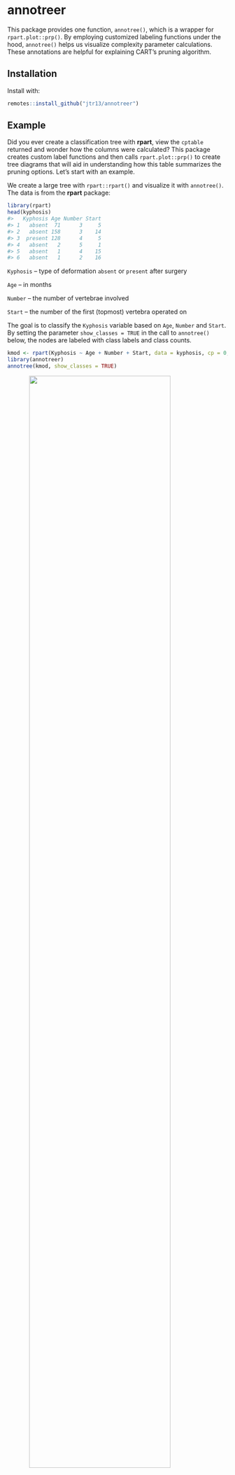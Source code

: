 
<!-- README.md is generated from README.Rmd. Please edit that file -->

# annotreer

<!-- badges: start -->

<!-- badges: end -->

This package provides one function, `annotree()`, which is a wrapper for
`rpart.plot::prp()`. By employing customized labeling functions under
the hood, `annotree()` helps us visualize complexity parameter
calculations. These annotations are helpful for explaining CART’s
pruning algorithm.

## Installation

Install with:

``` r
remotes::install_github("jtr13/annotreer")
```

## Example

Did you ever create a classification tree with **rpart**, view the
`cptable` returned and wonder how the columns were calculated? This
package creates custom label functions and then calls
`rpart.plot::prp()` to create tree diagrams that will aid in
understanding how this table summarizes the pruning options. Let’s start
with an example.

We create a large tree with `rpart::rpart()` and visualize it with
`annotree()`. The data is from the **rpart** package:

``` r
library(rpart)
head(kyphosis)
#>   Kyphosis Age Number Start
#> 1   absent  71      3     5
#> 2   absent 158      3    14
#> 3  present 128      4     5
#> 4   absent   2      5     1
#> 5   absent   1      4    15
#> 6   absent   1      2    16
```

`Kyphosis` – type of deformation `absent` or `present` after surgery

`Age` – in months

`Number` – the number of vertebrae involved

`Start` – the number of the first (topmost) vertebra operated on

The goal is to classify the `Kyphosis` variable based on `Age`, `Number`
and `Start`. By setting the parameter `show_classes = TRUE` in the call
to `annotree()` below, the nodes are labeled with class labels and class
counts.

``` r
kmod <- rpart(Kyphosis ~ Age + Number + Start, data = kyphosis, cp = 0, minsplit = 2)
library(annotreer)
annotree(kmod, show_classes = TRUE)
```

<img src="man/figures/README-example-1.svg" width="80%" style="display: block; margin: auto;" />

Since we set the parameters of `rpart()` to grow as large a tree as
possible, the deviance for all of the leaf nodes is zero: every leaf
node has a zero for one of the classes. We can make the deviance of the
leaves more explict by setting `show_leaf_dev` to `TRUE`:

``` r
annotree(kmod, show_classes = TRUE, show_leaf_dev = TRUE)
```

<img src="man/figures/README-unnamed-chunk-3-1.svg" width="80%" style="display: block; margin: auto;" />

Now we turn to the pruning process. `rpart()` returns a `cptable` which
provides pruning options. Following the cost complexity pruning
algorithm of CART (see Breiman, et al. 1984) the table does not show
every possible subtree, only the ones produced by sequentially pruning
the next weakest link until the tree is reduced to a single node.

In this particular case, we are given 6 options shown in the `nsplit`
column: 0, 1, 2, 5, 10, and 16 splits. Each of the larger subtrees
contains the smaller ones, as we’ll see when we get into the details of
the pruning process.

``` r
kmod$cptable
#>        CP nsplit rel error xerror   xstd
#> 1 0.17647      0    1.0000  1.000 0.2156
#> 2 0.11765      1    0.8235  1.412 0.2417
#> 3 0.07843      2    0.7059  1.353 0.2387
#> 4 0.05882      5    0.4706  1.471 0.2446
#> 5 0.02941     10    0.1765  1.294 0.2355
#> 6 0.00000     16    0.0000  1.412 0.2417
```

The `CP` column shows the minimum complexity parameter for a tree of the
corresponding number of splits. For example if we set the `cp` value to
a number below `0.07843` and above `0.05882`, when pruning, the subtree
will have 5 splits:

``` r
annotree(prune(kmod, .06), main = "Pruned with cp = .06")
```

<img src="man/figures/README-unnamed-chunk-5-1.svg" width="80%" style="display: block; margin: auto;" />

## How the cptable is created

To understand how `rpart()` is created we’ll start with some
definitions:

- A *branch* includes an internal node and all of its descendants.

- *Pruning* a branch refers to removing all of the descendants of a
  node, i.e. collapsing them into the root node of the branch.

- A *subtree* refers to the original tree after pruning.

The algorithm for pruning a classification tree begins with calculating
the deviance reduction *per split* for all internal nodes on the large
tree. In this context, deviance means misclassified cases, which differs
from the tree growing process in which the Gini index, not the number
misclassified, is used to determine the next optimal split.

The `CP` values in the table are a scaled version of $g(t)$, a direct
measure of the misclassification reduction *per split*. For example, if
it takes two splits to reduce the number of misclassified by one, then
$g(t)$ would equal `0.5`. We’ll work in terms of $g(t)$ since it’s more
intuitive, and return to `CP` later on.

More formally, for all internal nodes of the tree,

$g(t) = \frac{R(t) - R(T_t)}{|\tilde{T}_t| - 1},$ where

$t$ is a node in the decision tree,

$T_t$ is the subtree rooted at node $t$, including $t$ and all of its
descendants,

$\tilde{T}_t$ is the set of terminal (leaf) nodes in the subtree $T_t$,

$R(t)$ is the risk at node $t$, in this case, the deviance or
misclassified cases,

$R(T_t)$ is the total risk of the subtree $T_t$, meaning the sum of
risks at all terminal nodes in $T_t$,

$|\tilde{T}_t|$ is the number of terminal nodes (leaves) in the subtree
$T_t$,

and

$g(t)$ is the cost-complexity value associated with pruning the subtree
rooted at node $t$ during the current pruning step.

Less formally we have

$g(t)$ = ((deviance of branch $t$) - (deviance of node $t$)) / (number
of splits in branch $t$)

For example, let’s consider the branch with root node 22 in the original
large tree. We have:

deviance of branch: 0 (sum of misclassified in leaf nodes)

deviance of node: 2 (misclassified in node)

number of splits in branch: 4 (nodes 22, 44, 89, 45)

Thus $g(t) = \frac{2 - 0}{4} = 0.5$

Or, it takes 4 splits to reduce the deviance from 2 to 0, which averages
to a 0.5 reduction per split.

The tree below displays $g(t)$ for all branches:

``` r
annotree(kmod, show_classes = FALSE, show_gt = TRUE,
         show_leaf_dev = TRUE, show_internal_dev = TRUE)
```

<img src="man/figures/README-unnamed-chunk-6-1.svg" width="80%" style="display: block; margin: auto;" />

By setting `show_min` to `TRUE` we can add “\*minimum” to the labels for
node(s) with the minimum value for $g(t)$. Adding `show_pruned` changes
the color of these nodes and their descendents:

``` r
annotree(kmod, show_classes = FALSE, show_gt = TRUE,
         show_leaf_dev = TRUE, show_internal_dev = TRUE, 
         show_min = TRUE, show_pruned = TRUE)
```

<img src="man/figures/README-unnamed-chunk-7-1.svg" width="80%" style="display: block; margin: auto;" />

The weakest links have $g(t) = 0.5$.

In **rpart** these are scaled so that the root node has an error of 1,
accomplished by dividing all values of `g(t)` by the deviance of the
root node. In this case it is `17`, so the scaled complexity parameter
(henceforth, cp) is `0.5/17 = 0.0294`. We will redraw the tree with the
scaled values by changing `show_gt = TRUE` to `show_cp = TRUE`:

``` r
annotree(kmod, show_classes = FALSE, show_cp = TRUE,
         show_leaf_dev = TRUE, show_internal_dev = TRUE, 
         show_min = TRUE, show_pruned = TRUE)
```

<img src="man/figures/README-unnamed-chunk-8-1.svg" width="80%" style="display: block; margin: auto;" />

To save space, henceforth we will only show the scaled values.

To determine the next threshold we need to recalculate $g(t)$ or `cp`.
This is necessary because pruning the tree changes the cost reductions
for the remaining nodes.

``` r
kmod2 <- prune(kmod, .03)
annotree(kmod2, show_classes = FALSE, show_cp = TRUE,
         show_leaf_dev = TRUE, show_internal_dev = TRUE, 
         show_min = TRUE, show_pruned = TRUE)
```

<img src="man/figures/README-unnamed-chunk-9-1.svg" width="80%" style="display: block; margin: auto;" />

We continue in this way until the tree is reduced to a single node:

``` r
kmod3 <- prune(kmod2, .06)
annotree(kmod3, show_classes = FALSE, show_cp = TRUE,
         show_leaf_dev = TRUE, show_internal_dev = TRUE, 
         show_min = TRUE, show_pruned = TRUE)
```

<img src="man/figures/README-unnamed-chunk-10-1.svg" width="80%" style="display: block; margin: auto;" />

``` r

kmod4 <- prune(kmod3, .08)
annotree(kmod4, show_classes = FALSE, show_cp = TRUE,
         show_leaf_dev = TRUE, show_internal_dev = TRUE, 
         show_min = TRUE, show_pruned = TRUE)
```

<img src="man/figures/README-unnamed-chunk-10-2.svg" width="80%" style="display: block; margin: auto;" />

``` r

kmod5 <- prune(kmod4, .12)
annotree(kmod5, show_classes = FALSE, show_cp = TRUE,
         show_leaf_dev = TRUE, show_internal_dev = TRUE, 
         show_min = TRUE, show_pruned = TRUE)
```

<img src="man/figures/README-unnamed-chunk-10-3.svg" width="80%" style="display: block; margin: auto;" />

``` r

kmod6 <- prune(kmod5, .18)
annotree(kmod6, show_classes = TRUE, show_cp = TRUE,
         show_leaf_dev = TRUE, show_internal_dev = TRUE, 
         show_min = TRUE, show_pruned = TRUE)
```

<img src="man/figures/README-unnamed-chunk-10-4.svg" width="80%" style="display: block; margin: auto;" />
